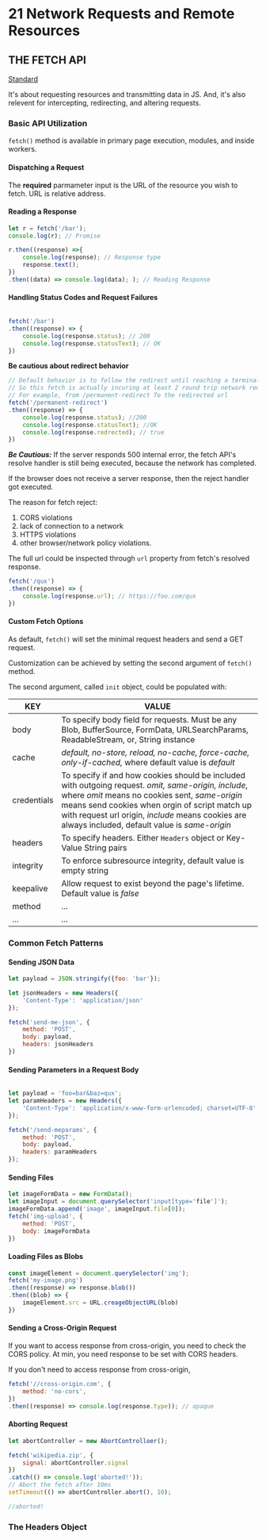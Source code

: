 # 21 Network Requests and Remote Resources
## THE FETCH API
[Standard](https://fetch.spec.whatwg.org)

It's about requesting resources and transmitting data in JS. And, it's also relevent for intercepting, redirecting, and altering requests.

### Basic API Utilization
`fetch()` method is available in primary page execution, modules, and inside workers. 

#### Dispatching a Request
The **required** parmameter input is the URL of the resource you wish to fetch. URL is relative address.

#### Reading a Response
```js
let r = fetch('/bar');
console.log(r); // Promise

r.then((response) =>{
    console.log(response); // Response type
    response.text();
})
.then((data) => console.log(data); ); // Reading Response
```

#### Handling Status Codes and Request Failures

```js

fetch('/bar')
.then((response) => {
    console.log(response.status); // 200
    console.log(response.statusText); // OK
})
```

**Be cautious about redirect behavior**
```js
// Default behavior is to follow the redirect until reaching a terminal URL.
// So this fetch is actually incuring at least 2 round trip network requests;
// For example, from /permanent-redirect To the redirected url
fetch('/permanent-redirect')
.then((response) => {
    console.log(response.status); //200
    console.log(response.statusText); //OK
    console.log(response.redrected); // true
})

```
***Be Cautious:***
If the server responds 500 internal error, the fetch API's resolve handler is still being executed, because the network has completed.

If the browser does not receive a server response, then the reject handler got executed.

The reason for fetch reject:
1. CORS violations
2. lack of connection to a network
3. HTTPS violations
4. other browser/network policy violations.

The full url could be inspected through `url` property from fetch's resolved response.

```js
fetch('/qux')
.then((response) => {
    console.log(response.url); // https://foo.com/qux
})
```

#### Custom Fetch Options
As default, `fetch()` will set the minimal request headers and send a GET request.

Customization can be achieved by setting the second argument of `fetch()` method.

The second argument, called `init` object, could be populated with:

|KEY|VALUE|
|-|-|
|body|To specify body field for requests. Must be any Blob, BufferSource, FormData, URLSearchParams, ReadableStream, or, String instance|
|cache|*default, no-store, reload, no-cache, force-cache, only-if-cached,* where default value is *default*|
|credentials|To specify if and how cookies should be included with outgoing request. *omit, same-origin, include*, where *omit* means no cookies sent, *same-origin* means send cookies when orgin of script match up with request url origin, *include* means cookies are always included, default value is *same-origin*|
|headers|To specify headers. Either `Headers` object or Key-Value String pairs|
|integrity|To enforce subresource integrity, default value is empty string|
|keepalive|Allow request to exist beyond the page's lifetime. Default value is *false*|
|method|...|
|...|...|

### Common Fetch Patterns
#### Sending JSON Data
```js
let payload = JSON.stringify({foo: 'bar'});

let jsonHeaders = new Headers({
    'Content-Type': 'application/json'
});

fetch('send-me-json', {
    method: 'POST',
    body: payload,
    headers: jsonHeaders
})
```

#### Sending Parameters in a Request Body
```js

let payload = 'foo=bar&baz=qux';
let paramHeaders = new Headers({
    'Content-Type': 'application/x-www-form-urlencoded; charset=UTF-8'
});

fetch('/send-meparams', {
    method: 'POST',
    body: payload,
    headers: paramHeaders
});
```

#### Sending Files
```js
let imageFormData = new FormData();
let imageInput = document.querySelector('input[type='file']');
imageFormData.append('image', imageInput.file[0]);
fetch('img-upload', {
    method: 'POST',
    body: imageFormData
})
```

#### Loading Files as Blobs
```js
const imageElement = document.querySelector('img');
fetch('my-image.png')
.then((response) => response.blob())
.then((blob) => {
    imageElement.src = URL.creageObjectURL(blob)
})

```

#### Sending a Cross-Origin Request
If you want to access response from cross-origin, you need to check the CORS policy. At min, you need response to be set with CORS headers.

If you don't need to access response from cross-origin, 

```js
fetch('//cross-origin.com', {
    method: 'no-cors',
})
.then((response) => console.log(response.type)); // opaque

```

#### Aborting Request
```js
let abortController = new AbortControlloer();

fetch('wikipedia.zip', {
    signal: abortController.signal
})
.catch(() => console.log('aborted!'));
// Abort the fetch after 10ms
setTimeout(() => abortController.abort(), 10);

//aborted!
```

### The Headers Object
